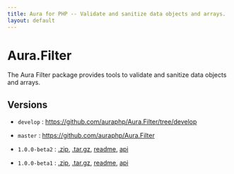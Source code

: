 ```yaml
---
title: Aura for PHP -- Validate and sanitize data objects and arrays.
layout: default
---
```


Aura.Filter
===========

The Aura Filter package provides tools to validate and sanitize data objects and arrays.

Versions
--------

- `develop` : <https://github.com/auraphp/Aura.Filter/tree/develop>

- `master` : <https://github.com/auraphp/Aura.Filter>

- `1.0.0-beta2` : [.zip](https://github.com/auraphp/Aura.Filter/zipball/1.0.0-beta2), [.tar.gz](https://github.com/auraphp/Aura.Filter/tarball/1.0.0-beta2), [readme](version/1.0.0-beta2/), [api](version/1.0.0-beta2/api/)

- `1.0.0-beta1` : [.zip](https://github.com/auraphp/Aura.Filter/zipball/1.0.0-beta1), [.tar.gz](https://github.com/auraphp/Aura.Filter/tarball/1.0.0-beta1), [readme](version/1.0.0-beta1/), [api](version/1.0.0-beta1/api/)

